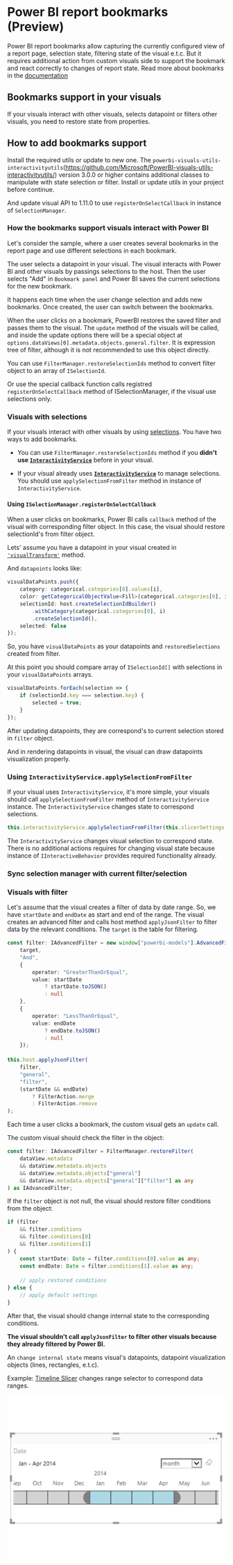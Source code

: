# Power BI report bookmarks (Preview)

Power BI report bookmarks allow capturing the currently configured view of a report page, selection state, filtering state of the visual e.t.c. But it requires additional action from custom visuals side to support the bookmark and react correctly to changes of report state. Read more about bookmarks in the [documentation](https://docs.microsoft.com/en-us/power-bi/desktop-bookmarks)

## Bookmarks support in your visuals

If your visuals interact with other visuals, selects datapoint or filters other visuals, you need to restore state from properties.

## How to add bookmarks support

Install the required utils or update to new one. The `powerbi-visuals-utils-interactivityutils`(https://github.com/Microsoft/PowerBI-visuals-utils-interactivityutils/) version 3.0.0 or higher contains additional classes to manipulate with state selection or filter. Install or update utils in your project before continue.

And update visual API to 1.11.0 to use `registerOnSelectCallback` in instance of `SelectionManager`.

### How the bookmarks support visuals interact with Power BI

Let's consider the sample, where a user creates several bookmarks in the report page and use different selections in each bookmark.

The user selects a datapoint in your visual. The visual interacts with Power BI and other visuals by passings selections to the host. Then the user selects "Add" in `Bookmark panel` and Power BI saves the current selections for the new bookmark.

It happens each time when the user change selection and adds new bookmarks.
Once created, the user can switch between the bookmarks.

When the user clicks on a bookmark, PowerBI restores the saved filter and passes them to the visual.
The `update` method of the visuals will be called, and inside the update options there will be a special object at `options.dataViews[0].metadata.objects.general.filter`. It is expression tree of filter, although it is not recommended to use this object directly.

You can use `FilterManager.restoreSelectionIds` method to convert filter object to an array of `ISelectionId`.

Or use the special callback function calls registred `registerOnSelectCallback` method of ISelectionManager, if the visual use selections only.

### Visuals with selections

If your visuals interact with other visuals by using [selections](https://github.com/Microsoft/PowerBI-visuals/blob/master/Tutorial/Selection.md). You have two ways to add bookmarks. 

* You can use `FilterManager.restoreSelectionIds` method if you **didn't use [`InteractivityService`](https://github.com/Microsoft/powerbi-visuals-utils-interactivityutils/blob/master/docs/api/interactivityService.md)** before in your visual.

* If your visual already uses **[`InteractivityService`](https://github.com/Microsoft/powerbi-visuals-utils-interactivityutils/blob/master/docs/api/interactivityService.md)** to manage selections. You should use `applySelectionFromFilter` method in instance of `InteractivityService`.

#### Using `ISelectionManager.registerOnSelectCallback`

When a user clicks on bookmarks, Power BI calls `callback` method of the visual with corresponding filter object. In this case, the visual should restore selectionId's from filter object.

Lets' assume you have a datapoint in your visual created in [`'visualTransform'`](https://github.com/Microsoft/PowerBI-visuals-sampleBarChart/blob/master/src/barChart.ts#L60) method.

And `datapoints` looks like:

```typescript
visualDataPoints.push({
    category: categorical.categories[0].values[i],
    color: getCategoricalObjectValue<Fill>(categorical.categories[0], i, 'colorSelector', 'fill', defaultColor).solid.color,
    selectionId: host.createSelectionIdBuilder()
        .withCategory(categorical.categories[0], i)
        .createSelectionId(),
    selected: false
});
```

So, you have `visualDataPoints` as your datapoints and `restoredSelections` created from filter.

At this point you should compare array of `ISelectionId[]` with selections in your `visualDataPoints` arrays.

```typescript
visualDataPoints.forEach(selection => {
    if (selectionId.key === selection.key) {
        selected = true;
    }
});
```

After updating datapoints, they are correspond's to current selection stored in `filter` object.

And in rendering datapoints in visual, the visual can draw datapoints visualization properly.

### Using `InteractivityService.applySelectionFromFilter`

If your visual uses `InteractivityService`, it's more simple, your visuals should call `applySelectionFromFilter` method of `InteractivityService` instance. The `InteractivityService` changes state to correspond selections.

```typescript
this.interactivityService.applySelectionFromFilter(this.slicerSettings.general.filter);
```

The `InteractivityService` changes visual selection to correspond state. There is no additional actions requires for changing visual state because instance of `IInteractiveBehavior` provides required functionality already.

### Sync selection manager with current filter/selection

### Visuals with filter

Let's assume that the visual creates a filter of data by date range. So, we have `startDate` and `endDate` as start and end of the range.
The visual creates an advanced filter and calls host method `applyJsonFilter` to filter data by the relevant conditions.
The `target` is the table for filtering.

```typescript
const filter: IAdvancedFilter = new window["powerbi-models"].AdvancedFilter(
    target,
    "And",
    {
        operator: "GreaterThanOrEqual",
        value: startDate
            ? startDate.toJSON()
            : null
    },
    {
        operator: "LessThanOrEqual",
        value: endDate
            ? endDate.toJSON()
            : null
    });

this.host.applyJsonFilter(
    filter,
    "general",
    "filter",
    (startDate && endDate)
        ? FilterAction.merge
        : FilterAction.remove
);
```

Each time a user clicks a bookmark, the custom visual gets an `update` call.

The custom visual should check the filter in the object:

```typescript
const filter: IAdvancedFilter = FilterManager.restoreFilter(
    dataView.metadata
    && dataView.metadata.objects
    && dataView.metadata.objects["general"]
    && dataView.metadata.objects["general"]["filter"] as any
) as IAdvancedFilter;
```

If the `filter` object is not null, the visual should restore filter conditions from the object:

```typescript
if (filter
    && filter.conditions
    && filter.conditions[0]
    && filter.conditions[1]
) {
    const startDate: Date = filter.conditions[0].value as any;
    const endDate: Date = filter.conditions[1].value as any;

    // apply restored conditions
} else {
    // apply default settings
}
```

After that, the visual should change internal state to the corresponding conditions.

**The visual shouldn't call `applyJsonFilter` to filter other visuals because they already filtered by Power BI.**

An `change internal state` means visual's datapoints, datapoint visualization objects (lines, rectangles, e.t.c).

Example: 
[Timeline Slicer](https://appsource.microsoft.com/en-us/product/power-bi-visuals/WA104380786) changes range selector to correspond data ranges.

![](Tutorial/images/TimelinesBookmarksSupport.png)
